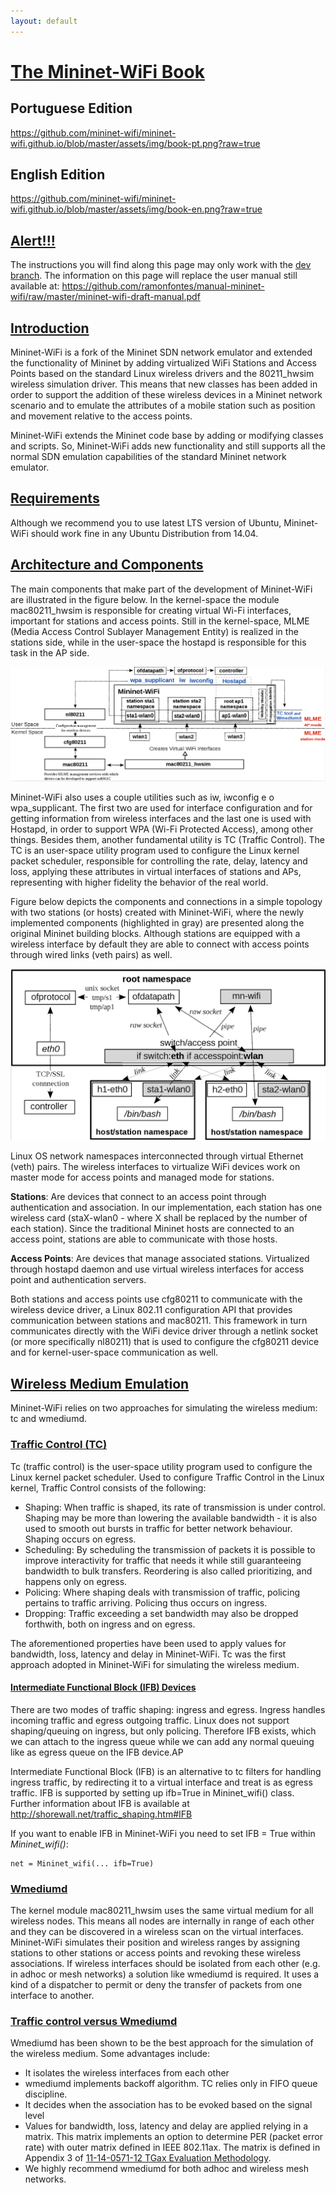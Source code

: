```yaml
---
layout: default
---
```


<a id="books"></a>
# [The Mininet-WiFi Book](#books)

## Portuguese Edition
https://github.com/mininet-wifi/mininet-wifi.github.io/blob/master/assets/img/book-pt.png?raw=true

## English Edition
https://github.com/mininet-wifi/mininet-wifi.github.io/blob/master/assets/img/book-en.png?raw=true


<a id="alert"></a>
## [Alert!!!](#alert)              
                            
The instructions you will find along this page may only work with the [dev branch](https://github.com/intrig-unicamp/mininet-wifi/tree/dev). The information on this page will replace the user manual still available at: https://github.com/ramonfontes/manual-mininet-wifi/raw/master/mininet-wifi-draft-manual.pdf   

<a id="intro"></a>
## [Introduction](#intro)

Mininet-WiFi is a fork of the Mininet SDN network emulator and extended the functionality of Mininet by adding virtualized WiFi Stations and Access Points based on the standard Linux wireless drivers and the 80211_hwsim wireless simulation driver. This means that new classes has been added in order to support the addition of these wireless devices in a Mininet network scenario and to emulate the attributes of a mobile station such as position and movement relative to the access points.    

Mininet-WiFi extends the Mininet code base by adding or modifying classes and scripts. So, Mininet-WiFi adds new functionality and still supports all the normal SDN emulation capabilities of the standard Mininet network emulator.   

<a id="requirements"></a>
## [Requirements](#requirements)

Although we recommend you to use latest LTS version of Ubuntu, Mininet-WiFi should work fine in any Ubuntu Distribution from 14.04.   

<a id="components"></a>
## [Architecture and Components](#components)

The main components that make part of the development of Mininet-WiFi are illustrated in the figure below. In the kernel-space the module mac80211_hwsim is responsible for creating virtual Wi-Fi interfaces, important for stations and access points. Still in the kernel-space, MLME (Media Access Control Sublayer Management Entity) is realized in the stations side, while in the user-space the hostapd is responsible for this task in the AP side.  

![Branching](https://github.com/mininet-wifi/mininet-wifi.github.io/blob/master/assets/img/components.png?raw=true)

Mininet-WiFi also uses a couple utilities such as iw, iwconfig e o wpa_supplicant. The first two are used for interface configuration and for getting information from wireless interfaces and the last one is used with Hostapd, in order to support WPA (Wi-Fi Protected Access), among other things. Besides them, another fundamental utility is TC (Traffic Control). The TC is an user-space utility program used to configure the Linux kernel packet scheduler, responsible for controlling the rate, delay, latency and loss, applying these attributes in virtual interfaces of stations and APs, representing with higher fidelity the behavior of the real world.  

Figure below depicts the components and connections in a simple topology with two stations (or hosts) created with Mininet-WiFi, where the newly implemented components (highlighted in gray) are presented along the original Mininet building blocks. Although stations are equipped with a wireless interface by default they are able to connect with access points through wired links (veth pairs) as well.  


![Branching](https://github.com/mininet-wifi/mininet-wifi.github.io/blob/master/assets/img/arch.png?raw=true)

Linux OS network namespaces interconnected through virtual Ethernet (veth) pairs. The wireless interfaces to virtualize WiFi devices work on master mode for access points and managed mode for stations.   

**Stations**: Are devices that connect to an access point through authentication and association. In our implementation, each station has one wireless card (staX-wlan0 - where X shall be replaced by the number of each station). Since the traditional Mininet hosts are connected to an access point, stations are able to communicate with those hosts.   

**Access Points**: Are devices that manage associated stations. Virtualized through hostapd daemon and use virtual wireless interfaces for access point and authentication servers.

Both stations and access points use cfg80211 to communicate with the wireless device driver, a Linux 802.11 configuration API that provides communication between stations and mac80211. This framework in turn communicates directly with the WiFi device driver through a netlink socket (or more specifically nl80211) that is used to configure the cfg80211 device and for kernel-user-space communication as well.   

<a id="wirelessemuation"></a>
## [Wireless Medium Emulation](#wirelessemuation)

Mininet-WiFi relies on two approaches for simulating the wireless medium: tc and wmediumd.  

<a id="tc"></a>
### [Traffic Control (TC)](#tc)

Tc (traffic control) is the user-space utility program used to configure the Linux kernel packet scheduler. Used to configure Traffic Control in the Linux kernel, Traffic Control consists of the following:   

- Shaping: When traffic is shaped, its rate of transmission is under control. Shaping may be more than lowering the available bandwidth - it is also used to smooth out bursts in traffic for better network behaviour. Shaping occurs on egress.
- Scheduling: By scheduling the transmission of packets it is possible to improve interactivity for traffic that needs it while still guaranteeing bandwidth to bulk transfers. Reordering is also called prioritizing, and happens only on egress.
- Policing: Where shaping deals with transmission of traffic, policing pertains to traffic arriving. Policing thus occurs on ingress.
- Dropping: Traffic exceeding a set bandwidth may also be dropped forthwith, both on ingress and on egress.


The aforementioned properties have been used to apply values for bandwidth, loss, latency and delay in Mininet-WiFi. Tc was the first approach adopted in Mininet-WiFi for simulating the wireless medium.    

<a id="ifb"></a>
#### [Intermediate Functional Block (IFB) Devices](#ifb)

There are two modes of traffic shaping: ingress and egress. Ingress handles incoming traffic and egress outgoing traffic. Linux does not support shaping/queuing on ingress, but only policing. Therefore IFB exists, which we can attach to the ingress queue while we can add any normal queuing like as egress queue on the IFB device.AP   

Intermediate Functional Block (IFB) is an alternative to tc filters for handling ingress traffic, by redirecting it to a virtual interface and treat is as egress traffic. IFB is supported by setting up ifb=True in Mininet_wifi() class. Further information about IFB is available at http://shorewall.net/traffic_shaping.htm#IFB   

If you want to enable IFB in Mininet-WiFi you need to set IFB = True within _Mininet_wifi()_:

```
net = Mininet_wifi(... ifb=True)
```

<a id="wmediumd"></a>
### [Wmediumd](#wmediumd)

The kernel module mac80211_hwsim uses the same virtual medium for all wireless nodes. This means all nodes are internally in range of each other and they can be discovered in a wireless scan on the virtual interfaces. Mininet-WiFi simulates their position and wireless ranges by assigning stations to other stations or access points and revoking these wireless associations. If wireless interfaces should be isolated from each other (e.g. in adhoc or mesh networks) a solution like wmediumd is required. It uses a kind of a dispatcher to permit or deny the transfer of packets from one interface to another.   

<a id="tcversuswmediumd"></a>
### [Traffic control versus Wmediumd](#tcversuswmediumd)

Wmediumd has been shown to be the best approach for the simulation of the wireless medium. Some advantages include:

- It isolates the wireless interfaces from each other
- wmediumd implements backoff algorithm. TC relies only in FIFO queue discipline.
- It decides when the association has to be evoked based on the signal level
- Values for bandwidth, loss, latency and delay are applied relying in a matrix. This matrix implements an option to determine PER (packet error rate) with outer matrix defined in IEEE 802.11ax. The matrix is defined in Appendix 3 of [11-14-0571-12 TGax Evaluation Methodology](https://mentor.ieee.org/802.11/dcn/14/11-14-0571-12-00ax-evaluation-methodology.docx).
- We highly recommend wmediumd for both adhoc and wireless mesh networks.
